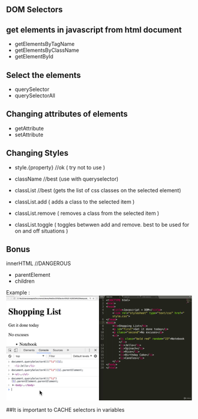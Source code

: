 DOM Selectors
--------------

## get elements in javascript from html document
- getElementsByTagName
- getElementsByClassName
- getElementById

## Select the elements
- querySelector
- querySelectorAll

## Changing attributes of elements
- getAttribute
- setAttribute

## Changing Styles
- style.{property} //ok ( try not to use )

- className //best (use with queryselector)
- classList //best (gets the list of css classes on the selected element)
- classList.add ( adds a class to the selected item )
- classList.remove ( removes a class from the selected item )
- classList.toggle ( toggles betwwen add and remove. best to be used for on and off situations )

## Bonus
innerHTML //DANGEROUS

- parentElement
- children

Example :
!['parentElement'](https://github.com/coldkillerr/jspract/blob/master/vlcsnap-2021-04-07-12h00m21s023.png)


##It is important to CACHE selectors in variables
